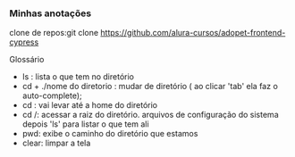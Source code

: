 ### Minhas anotações

clone de repos:git clone https://github.com/alura-cursos/adopet-frontend-cypress

Glossário
* ls : lista o que tem no diretório
* cd + ./nome do diretorio : mudar de diretório ( ao clicar 'tab' ela faz o auto-complete);
* cd : vai levar até a home do diretório
* cd /: acessar a raiz do diretório. arquivos de configuração do sistema depois 'ls' para listar o que tem ali
* pwd: exibe o caminho do diretório que estamos
* clear: limpar a tela
